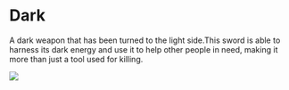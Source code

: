 # Dark

A dark weapon that has been turned to the light side.This sword is able to harness its dark energy and use it to help other people in need, making it more than just a tool used for killing.

![](<../../../../.gitbook/assets/dark (1).png>)
